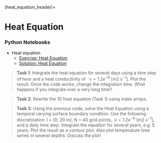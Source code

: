 (heat_equation_header)=
# Heat Equation 

### Python Notebooks
* Heat equation
  * [Exercise: Heat Equation](heat_equation:exercises) 
  * [Solution: Heat Equation](heat_equation:solution)

>**Task 1**: Integrate the heat equation for several days using a time step of
>hour and a heat conductivity of  $\nu = 1.2e^{-6}$ [m2 s$^{-1}$]. Plot the result.
>Once the code works, change the integration time. What happens if you
>integrate over a very long time?


>**Task 2**: Rewrite the 1D heat equation (Task 1) using index arrays.

>**Task 3**: Using the previous code, solve the Heat Equation using a temporal
>varying surface boundary condition. Use the following discretization: I = [0;
>20 m], N = 40 grid points, $\nu = 1.2e^{-6}$ [m2 s$^{-1}$], and a daily time step.
>Integrate the equation for several years, e.g. 5 years. Plot the result as
>a contour plot. Also plot temperature time series in several depths. Discuss
>the plot! 

